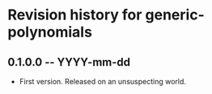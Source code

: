 # Revision history for generic-polynomials

## 0.1.0.0 -- YYYY-mm-dd

* First version. Released on an unsuspecting world.
